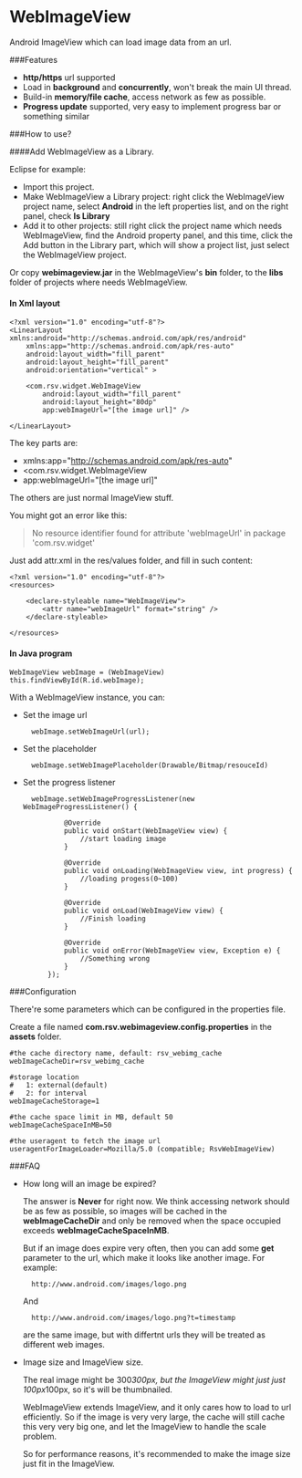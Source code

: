 WebImageView
============

Android ImageView which can load image data from an url.

###Features

- **http/https** url supported
- Load in **background** and **concurrently**, won't break the main UI thread.
- Build-in **memory/file cache**, access network as few as possible.
- **Progress update** supported, very easy to implement progress bar or something similar

###How to use?

####Add WebImageView as a Library.

Eclipse for example:

- Import this project. 
- Make WebImageView a Library project: right click the WebImageView project name, select **Android** in the left properties list, and on the right panel, check **Is Library**
- Add it to other projects: still right click the project name which needs WebImageView, find the Android property panel, and this time, click the Add button in the Library part, which will show a project list, just select the WebImageView project.

Or copy **webimageview.jar** in the WebImageView's **bin** folder, to the **libs** folder of projects where needs WebImageView.

#### In Xml layout

	<?xml version="1.0" encoding="utf-8"?>
	<LinearLayout xmlns:android="http://schemas.android.com/apk/res/android"
	    xmlns:app="http://schemas.android.com/apk/res-auto"
	    android:layout_width="fill_parent"
	    android:layout_height="fill_parent"
	    android:orientation="vertical" >
	
	    <com.rsv.widget.WebImageView
	        android:layout_width="fill_parent"
	        android:layout_height="80dp"
	        app:webImageUrl="[the image url]" />
	
	</LinearLayout>

The key parts are:

-  xmlns:app="http://schemas.android.com/apk/res-auto"
-  <com.rsv.widget.WebImageView
-  app:webImageUrl="[the image url]" 

The others are just normal ImageView stuff.

You might got an error like this:
 
> No resource identifier found for attribute 'webImageUrl' in package 'com.rsv.widget'

Just add attr.xml in the res/values folder, and fill in such content:

	<?xml version="1.0" encoding="utf-8"?>
	<resources>
	
	    <declare-styleable name="WebImageView">
	        <attr name="webImageUrl" format="string" />
	    </declare-styleable>
	
	</resources>


#### In Java program

	WebImageView webImage = (WebImageView) this.findViewById(R.id.webImage);

With a WebImageView instance, you can:

- Set the image url

		webImage.setWebImageUrl(url);

- Set the placeholder

		webImage.setWebImagePlaceholder(Drawable/Bitmap/resouceId)

- Set the progress listener

		webImage.setWebImageProgressListener(new WebImageProgressListener() {
	
				@Override
				public void onStart(WebImageView view) {
					//start loading image
				}
	
				@Override
				public void onLoading(WebImageView view, int progress) {
					//loading progess(0~100) 
				}
	
				@Override
				public void onLoad(WebImageView view) {
					//Finish loading
				}
	
				@Override
				public void onError(WebImageView view, Exception e) {
					//Something wrong
				}
			});


###Configuration

There're some parameters which can be configured in the properties file.

Create a file named **com.rsv.webimageview.config.properties** in the **assets** folder.

	#the cache directory name, default: rsv_webimg_cache
	webImageCacheDir=rsv_webimg_cache
	
	#storage location
	#	1: external(default)
	#	2: for interval
	webImageCacheStorage=1
	
	#the cache space limit in MB, default 50
	webImageCacheSpaceInMB=50
	
	#the useragent to fetch the image url
	useragentForImageLoader=Mozilla/5.0 (compatible; RsvWebImageView)	

###FAQ

- How long will an image be expired?
	
	The answer is **Never** for right now. We think accessing network should be as few as possible, so images will be cached in the **webImageCacheDir** and only be removed when the space occupied exceeds **webImageCacheSpaceInMB**. 

	But if an image does expire very often, then you can add some **get** parameter to the url, which make it looks like another image. For example:

		http://www.android.com/images/logo.png

	And
	
		http://www.android.com/images/logo.png?t=timestamp

	are the same image, but with differtnt urls they will be treated as different web images.


- Image size and ImageView size.

	The real image might be 300*300px, but the ImageView might just just 100px*100px, so it's will be thumbnailed.

	WebImageView extends ImageView, and it only cares how to load to url efficiently. So if the image is very very large, the cache will still cache this very very big one, and let the ImageView to handle the scale problem.

	So for performance reasons, it's recommended to make the image size just fit in the ImageView.

